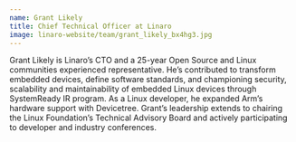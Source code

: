 ```yaml
---
name: Grant Likely
title: Chief Technical Officer at Linaro
image: linaro-website/team/grant_likely_bx4hg3.jpg
---
```

Grant Likely is Linaro’s CTO and a 25-year Open Source and Linux communities experienced representative. He’s contributed to transform embedded devices, define software standards, and championing security, scalability and maintainability of embedded Linux devices through SystemReady IR program. As a Linux developer, he expanded Arm’s hardware support with Devicetree. Grant’s leadership extends to chairing the Linux Foundation’s Technical Advisory Board and actively participating to developer and industry conferences.
